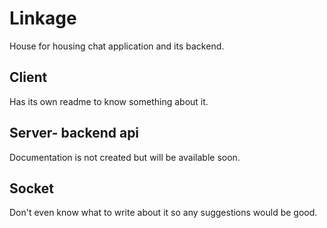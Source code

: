 # Linkage
House for housing chat application and its backend.

## Client 
Has its own readme to know something about it.

## Server- backend api
Documentation is not created but will be available soon.

## Socket
Don't even know what to write about it so any suggestions would be good.
